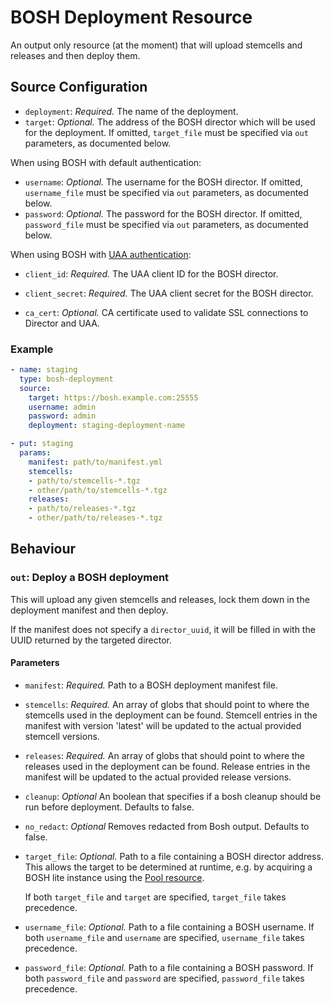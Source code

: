 # BOSH Deployment Resource

An output only resource (at the moment) that will upload stemcells and releases
and then deploy them.

## Source Configuration

* `deployment`: *Required.* The name of the deployment.
* `target`: *Optional.* The address of the BOSH director which will be used for
  the deployment. If omitted, `target_file` must be specified via `out`
  parameters, as documented below.

When using BOSH with default authentication:
* `username`: *Optional.* The username for the BOSH director. If omitted, `username_file` must be specified via `out`
  parameters, as documented below.
* `password`: *Optional.* The password for the BOSH director. If omitted, `password_file` must be specified via `out`
  parameters, as documented below.

When using BOSH with [UAA authentication](https://bosh.io/docs/director-users-uaa.html#client-login):
* `client_id`: *Required.* The UAA client ID for the BOSH director.
* `client_secret`: *Required.* The UAA client secret for the BOSH director.

* `ca_cert`: *Optional.* CA certificate used to validate SSL connections to Director and UAA.

### Example

``` yaml
- name: staging
  type: bosh-deployment
  source:
    target: https://bosh.example.com:25555
    username: admin
    password: admin
    deployment: staging-deployment-name
```

``` yaml
- put: staging
  params:
    manifest: path/to/manifest.yml
    stemcells:
    - path/to/stemcells-*.tgz
    - other/path/to/stemcells-*.tgz
    releases:
    - path/to/releases-*.tgz
    - other/path/to/releases-*.tgz
```

## Behaviour

### `out`: Deploy a BOSH deployment

This will upload any given stemcells and releases, lock them down in the
deployment manifest and then deploy.

If the manifest does not specify a `director_uuid`, it will be filled in with
the UUID returned by the targeted director.

#### Parameters

* `manifest`: *Required.* Path to a BOSH deployment manifest file.

* `stemcells`: *Required.* An array of globs that should point to where the
  stemcells used in the deployment can be found. Stemcell entries in the
  manifest with version 'latest' will be updated to the actual provided
  stemcell versions.

* `releases`: *Required.* An array of globs that should point to where the
  releases used in the deployment can be found. Release entries in the
  manifest will be updated to the actual provided release versions.

* `cleanup`: *Optional* An boolean that specifies if a bosh cleanup should be
  run before deployment. Defaults to false.
* `no_redact`: *Optional* Removes redacted from Bosh output. Defaults to false.
* `target_file`: *Optional.* Path to a file containing a BOSH director address.
  This allows the target to be determined at runtime, e.g. by acquiring a BOSH
  lite instance using the [Pool
  resource](https://github.com/concourse/pool-resource).

  If both `target_file` and `target` are specified, `target_file` takes
  precedence.

* `username_file`: *Optional.* Path to a file containing a BOSH username.
  If both `username_file` and `username` are specified, `username_file` takes
  precedence.

* `password_file`: *Optional.* Path to a file containing a BOSH password.
  If both `password_file` and `password` are specified, `password_file` takes
  precedence.
